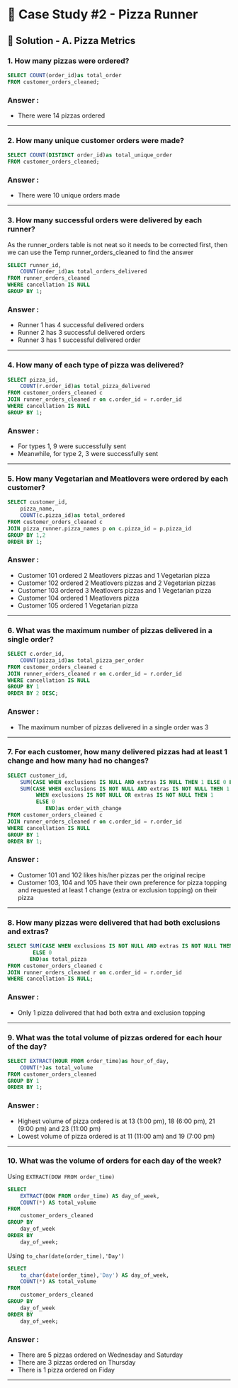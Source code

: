 # 🍕 Case Study #2 - Pizza Runner

## 🍝 Solution - A. Pizza Metrics

### 1. How many pizzas were ordered?
```sql
SELECT COUNT(order_id)as total_order
FROM customer_orders_cleaned;
```
### Answer :
- There were 14 pizzas ordered
----

### 2. How many unique customer orders were made?
```sql
SELECT COUNT(DISTINCT order_id)as total_unique_order
FROM customer_orders_cleaned;
```
### Answer :
- There were 10 unique orders made
----

### 3. How many successful orders were delivered by each runner?

As the runner_orders table is not neat so it needs to be corrected first, then we can use the Temp runner_orders_cleaned to find the answer

```sql
SELECT runner_id,
	COUNT(order_id)as total_orders_delivered
FROM runner_orders_cleaned
WHERE cancellation IS NULL
GROUP BY 1;
```
### Answer :
- Runner 1 has 4 successful delivered orders
- Runner 2 has 3 successful delivered orders
- Runner 3 has 1 successful delivered order
----

### 4. How many of each type of pizza was delivered?

```sql
SELECT pizza_id,
	COUNT(r.order_id)as total_pizza_delivered
FROM customer_orders_cleaned c
JOIN runner_orders_cleaned r on c.order_id = r.order_id
WHERE cancellation IS NULL
GROUP BY 1;
```
### Answer :
- For types 1, 9 were successfully sent
- Meanwhile, for type 2, 3 were successfully sent
----

### 5. How many Vegetarian and Meatlovers were ordered by each customer?
```sql
SELECT customer_id,
	pizza_name,
	COUNT(c.pizza_id)as total_ordered
FROM customer_orders_cleaned c
JOIN pizza_runner.pizza_names p on c.pizza_id = p.pizza_id
GROUP BY 1,2
ORDER BY 1;
```
### Answer :
- Customer 101 ordered 2 Meatlovers pizzas and 1 Vegetarian pizza
- Customer 102 ordered 2 Meatlovers pizzas and 2 Vegetarian pizzas
- Customer 103 ordered 3 Meatlovers pizzas and 1 Vegetarian pizza
- Customer 104 ordered 1 Meatlovers pizza
- Customer 105 ordered 1 Vegetarian pizza
----

### 6. What was the maximum number of pizzas delivered in a single order?
```sql
SELECT c.order_id,
	COUNT(pizza_id)as total_pizza_per_order
FROM customer_orders_cleaned c
JOIN runner_orders_cleaned r on c.order_id = r.order_id
WHERE cancellation IS NULL
GROUP BY 1
ORDER BY 2 DESC;
```
### Answer :
- The maximum number of pizzas delivered in a single order was 3
----

### 7. For each customer, how many delivered pizzas had at least 1 change and how many had no changes?
```sql
SELECT customer_id,
	SUM(CASE WHEN exclusions IS NULL AND extras IS NULL THEN 1 ELSE 0 END)as order_no_change,
	SUM(CASE WHEN exclusions IS NOT NULL AND extras IS NOT NULL THEN 1
		 WHEN exclusions IS NOT NULL OR extras IS NOT NULL THEN 1
		 ELSE 0
            END)as order_with_change
FROM customer_orders_cleaned c
JOIN runner_orders_cleaned r on c.order_id = r.order_id
WHERE cancellation IS NULL
GROUP BY 1
ORDER BY 1;
```
### Answer :
- Customer 101 and 102 likes his/her pizzas per the original recipe
- Customer 103, 104 and 105 have their own preference for pizza topping and requested at least 1 change (extra or exclusion topping) on their pizza
----

### 8. How many pizzas were delivered that had both exclusions and extras?
```sql
SELECT SUM(CASE WHEN exclusions IS NOT NULL AND extras IS NOT NULL THEN 1
		ELSE 0
	   END)as total_pizza
FROM customer_orders_cleaned c
JOIN runner_orders_cleaned r on c.order_id = r.order_id
WHERE cancellation IS NULL;
```
### Answer :
- Only 1 pizza delivered that had both extra and exclusion topping
----

### 9. What was the total volume of pizzas ordered for each hour of the day?
```sql
SELECT EXTRACT(HOUR FROM order_time)as hour_of_day,
	COUNT(*)as total_volume
FROM customer_orders_cleaned
GROUP BY 1
ORDER BY 1;
```
### Answer :
- Highest volume of pizza ordered is at 13 (1:00 pm), 18 (6:00 pm), 21 (9:00 pm) and 23 (11:00 pm)
- Lowest volume of pizza ordered is at 11 (11:00 am) and 19 (7:00 pm)
----

### 10. What was the volume of orders for each day of the week?
Using `EXTRACT(DOW FROM order_time)`
```sql
SELECT
    EXTRACT(DOW FROM order_time) AS day_of_week,
    COUNT(*) AS total_volume
FROM
    customer_orders_cleaned
GROUP BY
    day_of_week
ORDER BY
    day_of_week;
```

Using `to_char(date(order_time),'Day')`
```sql
SELECT
    to_char(date(order_time),'Day') AS day_of_week,
    COUNT(*) AS total_volume
FROM
    customer_orders_cleaned
GROUP BY
    day_of_week
ORDER BY
    day_of_week;
```
### Answer :
- There are 5 pizzas ordered on Wednesday and Saturday
- There are 3 pizzas ordered on Thursday
- There is 1 pizza ordered on Fiday
----
